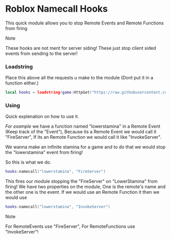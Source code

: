 # Roblox Namecall Hooks
This quick module allows you to stop Remote Events and Remote Functions from firing

> [!NOTE]
> These hooks are not ment for server siding! These just stop client sided events from sending to the server!

### Loadstring
Place this above all the requests u make to the module (Dont put it in a function either.)
```lua
local hooks = loadstring(game:HttpGet("https://raw.githubusercontent.com/HyptoHax/Hooks/main/hooks.lua"),true)();
```

### Using
Quick explenation on how to use it.

_For example_ we have a function named "lowerstamina" in a Remote Event (Keep track of the "Event"),
Because its a Remote Event we would call it "FireServer", If its an Remote Function we would call it like "InvokeServer".

We wanna make an infinite stamina for a game and to do that we would stop the "lowerstamina" event from firing!

So this is what we do.
```lua
hooks:namecall("lowerstamina", "FireServer")
```
This fires our module stopping the "FireServer" on "LowerStamina" from firing!
We have two properties on the module, One is the remote's name and the other one is the event.
If we would use an Remote Function it then we would use
```lua
hooks:namecall("lowerstamina", "InvokeServer")
```

> [!NOTE]
> For RemoteEvents use "FireServer", For RemoteFunctions use "InvokeServer"!
